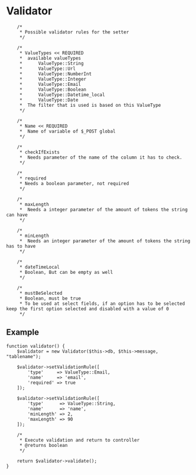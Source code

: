 # Validator

        /*
         * Possible validator rules for the setter
         */

        /*
         * ValueTypes << REQUIRED
         *  available valueTypes
         *      ValueType::String
         *	    ValueType::Url
         *	    ValueType::NumberInt
         *	    ValueType::Integer
         *	    ValueType::Email
         *	    ValueType::Boolean
         *      ValueType::Datetime_local
         *      ValueType::Date
         *  The filter that is used is based on this ValueType
         */

        /*
         * Name << REQUIRED
         *  Name of variable of $_POST global
         */

        /*
         * checkIfExists
         *  Needs parameter of the name of the column it has to check.
         */

        /*
         * required
         * Needs a boolean parameter, not required
         */

        /*
         * maxLength
         *  Needs a integer parameter of the amount of tokens the string can have
         */

        /*
         * minLength
         *  Needs an integer parameter of the amount of tokens the string has to have
         */

        /*
         * dateTimeLocal
         * Boolean, But can be empty as well
         */

        /*
         * mustBeSelected
         * Boolean, must be true
         * To be used at select fields, if an option has to be selected keep the first option selected and disabled with a value of 0
         */

## Example

    function validator() {
        $validator = new Validator($this->db, $this->message, "tablename");

        $validator->setValidationRule([
            'type'     => ValueType::Email,
            'name'     => 'email',
            'required' => true
        ]);

        $validator->setValidationRule([
            'type'      => ValueType::String,
            'name'      => 'name',
            'minLength' => 2,
            'maxLength' => 90
        ]);

        /*
         * Execute validation and return to controller
         * @returns boolean
         */

        return $validator->validate();   
    }